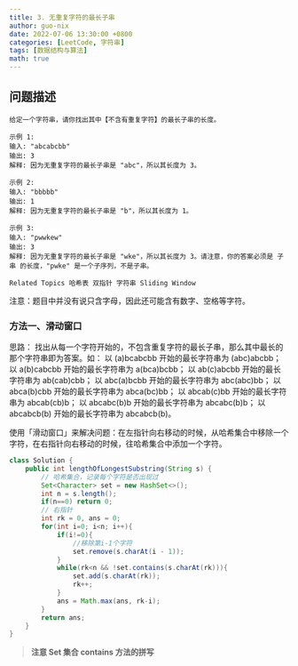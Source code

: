 ```yaml
---
title: 3. 无重复字符的最长子串
author: guo-nix
date: 2022-07-06 13:30:00 +0800
categories: [LeetCode, 字符串]
tags: [数据结构与算法]  
math: true
---
```


## 问题描述
 

```
给定一个字符串，请你找出其中【不含有重复字符】的最长子串的长度。 

示例 1: 
输入: "abcabcbb"
输出: 3 
解释: 因为无重复字符的最长子串是 "abc"，所以其长度为 3。

示例 2: 
输入: "bbbbb"
输出: 1
解释: 因为无重复字符的最长子串是 "b"，所以其长度为 1。

示例 3: 
输入: "pwwkew"
输出: 3
解释: 因为无重复字符的最长子串是 "wke"，所以其长度为 3。请注意，你的答案必须是 子串 的长度，"pwke" 是一个子序列，不是子串。

Related Topics 哈希表 双指针 字符串 Sliding Window 
```

注意：题目中并没有说只含字母，因此还可能含有数字、空格等字符。

### 方法一、滑动窗口

思路：
找出从每一个字符开始的，不包含重复字符的最长子串，那么其中最长的那个字符串即为答案。如：
以 (a)bcabcbb 开始的最长字符串为 (abc)abcbb；
以 a(b)cabcbb 开始的最长字符串为 a(bca)bcbb；
以 ab(c)abcbb 开始的最长字符串为 ab(cab)cbb；
以 abc(a)bcbb 开始的最长字符串为 abc(abc)bb；
以 abca(b)cbb 开始的最长字符串为 abca(bc)bb；
以 abcab(c)bb 开始的最长字符串为 abcab(cb)b；
以 abcabc(b)b 开始的最长字符串为 abcabc(b)b；
以 abcabcb(b) 开始的最长字符串为 abcabcb(b)。

使用「滑动窗口」来解决问题：在左指针向右移动的时候，从哈希集合中移除一个字符，在右指针向右移动的时候，往哈希集合中添加一个字符。

```java
class Solution {
    public int lengthOfLongestSubstring(String s) {
        // 哈希集合，记录每个字符是否出现过
        Set<Character> set = new HashSet<>();
        int n = s.length();
        if(n==0) return 0;
        // 右指针
        int rk = 0, ans = 0;
        for(int i=0; i<n; i++){
            if(i!=0){
                //移除第i-1个字符
                set.remove(s.charAt(i - 1));
            }
            while(rk<n && !set.contains(s.charAt(rk))){
                set.add(s.charAt(rk));
                rk++;
            }
            ans = Math.max(ans, rk-i);
        }
        return ans;
    }
}

```


> **注意 Set 集合 contains 方法的拼写**
